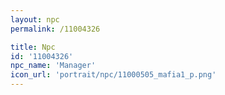 ```yaml
---
layout: npc
permalink: /11004326

title: Npc
id: '11004326'
npc_name: 'Manager'
icon_url: 'portrait/npc/11000505_mafia1_p.png'
---
```

